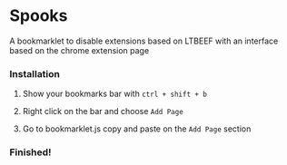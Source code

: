 # Spooks
A bookmarklet to disable extensions based on LTBEEF with an interface based on the chrome extension page

### Installation

1. Show your bookmarks bar with `ctrl + shift + b`

2. Right click on the bar and choose `Add Page`

3. Go to bookmarklet.js copy and paste on the `Add Page` section

### Finished!
